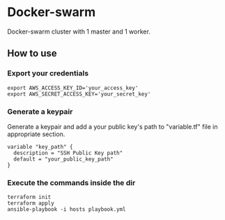 # Docker-swarm
Docker-swarm cluster with 1 master and 1 worker.

## How to use

### Export your credentials

```shell
export AWS_ACCESS_KEY_ID='your_access_key'
export AWS_SECRET_ACCESS_KEY='your_secret_key'
```
### Generate a keypair 

Generate a keypair and add a your public key's path to "variable.tf" file in appropriate section. 

```shell
variable "key_path" {
  description = "SSH Public Key path"
  default = "your_public_key_path"
}
```

### Execute the commands inside the dir

```shell
terraform init
terraform apply
ansible-playbook -i hosts playbook.yml
```
